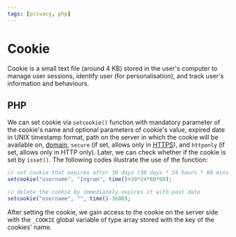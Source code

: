 ```yaml
---
tags: [privacy, php]
---
```


# Cookie

Cookie is a small text file (around 4 KB) stored in the user's computer to
manage user sessions, identify user (for personalisation), and track user's
information and behaviours.

## PHP

We can set cookie via `setcookie()` function with mandatory parameter of the
cookie's name and optional parameters of cookie's value, expired date in UNIX
timestamp format, path on the server in which the cookie will be available on,
[domain](202209300947.md), `secure` (if set, allows only in
[HTTPS](202202211439.md)), and `httponly` (if set, allows only in HTTP only).
Later, we can check whether if the cookie is set by `isset()`. The following
codes illustrate the use of the function:

```php
// set cookie that expires after 30 days (30 days * 24 hours * 60 mins * 60 sec
setcookie("username", "Ingram", time()+30*24*60*60);

// delete the cookie by immediately expires it with past date
setcookie("username", "", time()-3600);
```

After setting the cookie, we gain access to the cookie on the server side with
the `_COOKIE` global variable of type array stored with the key of the cookies'
name. 
